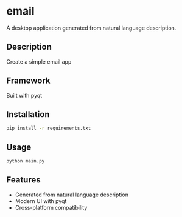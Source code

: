 # email

A desktop application generated from natural language description.

## Description
Create a simple email app

## Framework
Built with pyqt

## Installation
```bash
pip install -r requirements.txt
```

## Usage
```bash
python main.py
```

## Features
- Generated from natural language description
- Modern UI with pyqt
- Cross-platform compatibility
